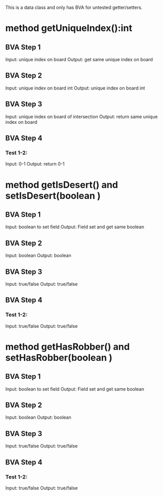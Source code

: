 This is a data class and only has BVA for untested getter/setters.


# method getUniqueIndex():int

## BVA Step 1
Input: unique index on board
Output: get same unique index on board

## BVA Step 2
Input: unique index on board int
Output: unique index on board int

## BVA Step 3
Input: unique index on board of intersection
Output: return same unique index on board

## BVA Step 4
### Test 1-2:
Input: 0-1
Output: return 0-1

# method getIsDesert() and setIsDesert(boolean )

## BVA Step 1
Input: boolean to set field
Output: Field set and get same boolean

## BVA Step 2
Input: boolean 
Output: boolean

## BVA Step 3
Input: true/false
Output: true/false

## BVA Step 4
### Test 1-2:
Input: true/false
Output: true/false

# method getHasRobber() and setHasRobber(boolean )

## BVA Step 1
Input: boolean to set field
Output: Field set and get same boolean

## BVA Step 2
Input: boolean
Output: boolean

## BVA Step 3
Input: true/false
Output: true/false

## BVA Step 4
### Test 1-2:
Input: true/false
Output: true/false